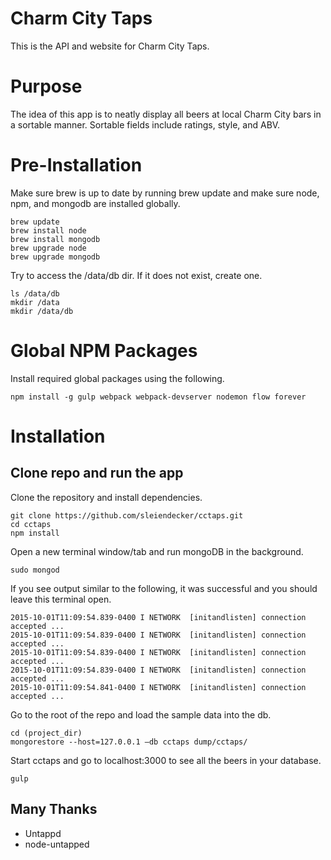 # Charm City Taps
This is the API and website for Charm City Taps.

# Purpose
The idea of this app is to neatly display all beers at local Charm City bars in a sortable manner.
Sortable fields include ratings, style, and ABV.


# Pre-Installation
Make sure brew is up to date by running brew update and make sure node, npm, and mongodb are installed globally.
```unix
brew update
brew install node
brew install mongodb
brew upgrade node
brew upgrade mongodb
```

Try to access the /data/db dir. If it does not exist, create one.
 ```unix
 ls /data/db
 mkdir /data
 mkdir /data/db
 ```

# Global NPM Packages
Install required global packages using the following.
```unix
npm install -g gulp webpack webpack-devserver nodemon flow forever
```

# Installation

## Clone repo and run the app
Clone the repository and install dependencies.
```unix
git clone https://github.com/sleiendecker/cctaps.git
cd cctaps
npm install
```
Open a new terminal window/tab and run mongoDB in the background.
```unix
sudo mongod
```

If you see output similar to the following, it was successful and you should leave this terminal open.
```unix
2015-10-01T11:09:54.839-0400 I NETWORK  [initandlisten] connection accepted ...
2015-10-01T11:09:54.839-0400 I NETWORK  [initandlisten] connection accepted ...
2015-10-01T11:09:54.839-0400 I NETWORK  [initandlisten] connection accepted ...
2015-10-01T11:09:54.839-0400 I NETWORK  [initandlisten] connection accepted ...
2015-10-01T11:09:54.841-0400 I NETWORK  [initandlisten] connection accepted ...
```

Go to the root of the repo and load the sample data into the db.
```unix
cd (project_dir)
mongorestore --host=127.0.0.1 —db cctaps dump/cctaps/
```
Start cctaps and go to localhost:3000 to see all the beers in your database.
```unix
gulp
```


## Many Thanks
* Untappd
* node-untapped
